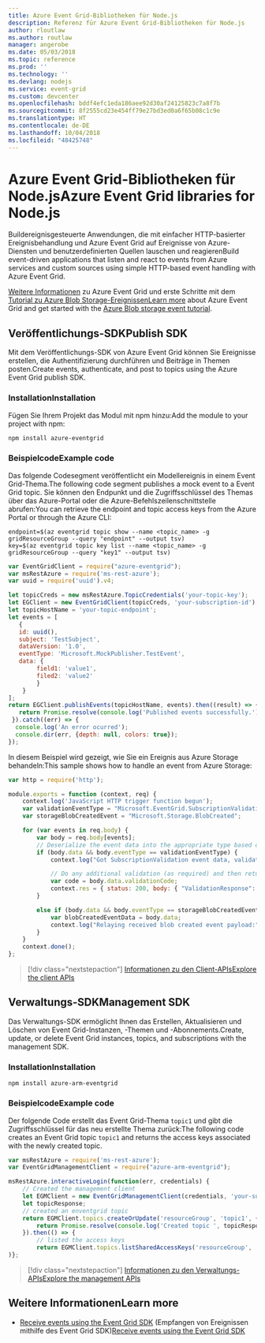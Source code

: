 ```yaml
---
title: Azure Event Grid-Bibliotheken für Node.js
description: Referenz für Azure Event Grid-Bibliotheken für Node.js
author: rloutlaw
ms.author: routlaw
manager: angerobe
ms.date: 05/03/2018
ms.topic: reference
ms.prod: ''
ms.technology: ''
ms.devlang: nodejs
ms.service: event-grid
ms.custom: devcenter
ms.openlocfilehash: bddf4efc1eda186aee92d30af24125823c7a8f7b
ms.sourcegitcommit: 8f2555cd23e454ff79e27bd3ed0a6f65b08c1c9e
ms.translationtype: HT
ms.contentlocale: de-DE
ms.lasthandoff: 10/04/2018
ms.locfileid: "48425748"
---
```

# <a name="azure-event-grid-libraries-for-nodejs"></a><span data-ttu-id="1c6cc-103">Azure Event Grid-Bibliotheken für Node.js</span><span class="sxs-lookup"><span data-stu-id="1c6cc-103">Azure Event Grid libraries for Node.js</span></span>

<span data-ttu-id="1c6cc-104">Buildereignisgesteuerte Anwendungen, die mit einfacher HTTP-basierter Ereignisbehandlung und Azure Event Grid auf Ereignisse von Azure-Diensten und benutzerdefinierten Quellen lauschen und reagieren</span><span class="sxs-lookup"><span data-stu-id="1c6cc-104">Build event-driven applications that listen and react to events from Azure services and custom sources using simple HTTP-based event handling with Azure Event Grid.</span></span>

<span data-ttu-id="1c6cc-105">[Weitere Informationen](/azure/event-grid/overview) zu Azure Event Grid und erste Schritte mit dem [Tutorial zu Azure Blob Storage-Ereignissen](/azure/storage/blobs/storage-blob-event-quickstart)</span><span class="sxs-lookup"><span data-stu-id="1c6cc-105">[Learn more](/azure/event-grid/overview) about Azure Event Grid and get started with the [Azure Blob storage event tutorial](/azure/storage/blobs/storage-blob-event-quickstart).</span></span> 

## <a name="publish-sdk"></a><span data-ttu-id="1c6cc-106">Veröffentlichungs-SDK</span><span class="sxs-lookup"><span data-stu-id="1c6cc-106">Publish SDK</span></span>

<span data-ttu-id="1c6cc-107">Mit dem Veröffentlichungs-SDK von Azure Event Grid können Sie Ereignisse erstellen, die Authentifizierung durchführen und Beiträge in Themen posten.</span><span class="sxs-lookup"><span data-stu-id="1c6cc-107">Create events, authenticate, and post to topics using the Azure Event Grid publish SDK.</span></span>

### <a name="installation"></a><span data-ttu-id="1c6cc-108">Installation</span><span class="sxs-lookup"><span data-stu-id="1c6cc-108">Installation</span></span>

<span data-ttu-id="1c6cc-109">Fügen Sie Ihrem Projekt das Modul mit npm hinzu:</span><span class="sxs-lookup"><span data-stu-id="1c6cc-109">Add the module to your project with npm:</span></span>

```bash
npm install azure-eventgrid
```

### <a name="example-code"></a><span data-ttu-id="1c6cc-110">Beispielcode</span><span class="sxs-lookup"><span data-stu-id="1c6cc-110">Example code</span></span>

<span data-ttu-id="1c6cc-111">Das folgende Codesegment veröffentlicht ein Modellereignis in einem Event Grid-Thema.</span><span class="sxs-lookup"><span data-stu-id="1c6cc-111">The following code segment publishes a mock event to a Event Grid topic.</span></span> <span data-ttu-id="1c6cc-112">Sie können den Endpunkt und die Zugriffsschlüssel des Themas über das Azure-Portal oder die Azure-Befehlszeilenschnittstelle abrufen:</span><span class="sxs-lookup"><span data-stu-id="1c6cc-112">You can retrieve the endpoint and topic access keys from the Azure Portal or through the Azure CLI:</span></span>

```azurecli-interactive
endpoint=$(az eventgrid topic show --name <topic_name> -g gridResourceGroup --query "endpoint" --output tsv)
key=$(az eventgrid topic key list --name <topic_name> -g gridResourceGroup --query "key1" --output tsv)
```

```javascript
var EventGridClient = require("azure-eventgrid");
var msRestAzure = require('ms-rest-azure');
var uuid = require('uuid').v4;

let topicCreds = new msRestAzure.TopicCredentials('your-topic-key');
let EGClient = new EventGridClient(topicCreds, 'your-subscription-id');
let topicHostName = 'your-topic-endpoint';
let events = [
   {
   id: uuid(),
   subject: 'TestSubject',
   dataVersion: '1.0',
   eventType: 'Microsoft.MockPublisher.TestEvent',
   data: {
        field1: 'value1',
        filed2: 'value2'
        }
    }
];
return EGClient.publishEvents(topicHostName, events).then((result) => {
   return Promise.resolve(console.log('Published events successfully.'));
 }).catch((err) => {
  console.log('An error ocurred');
  console.dir(err, {depth: null, colors: true});
});
```

<span data-ttu-id="1c6cc-113">In diesem Beispiel wird gezeigt, wie Sie ein Ereignis aus Azure Storage behandeln:</span><span class="sxs-lookup"><span data-stu-id="1c6cc-113">This sample shows how to handle an event from Azure Storage:</span></span>

```javascript
var http = require('http');

module.exports = function (context, req) {
    context.log('JavaScript HTTP trigger function begun');
    var validationEventType = "Microsoft.EventGrid.SubscriptionValidationEvent";
    var storageBlobCreatedEvent = "Microsoft.Storage.BlobCreated";

    for (var events in req.body) {
        var body = req.body[events];
        // Deserialize the event data into the appropriate type based on event type  
        if (body.data && body.eventType == validationEventType) {
            context.log("Got SubscriptionValidation event data, validation code: " + body.data.validationCode + " topic: " + body.topic);

            // Do any additional validation (as required) and then return back the below response
            var code = body.data.validationCode;
            context.res = { status: 200, body: { "ValidationResponse": code } };
        }

        else if (body.data && body.eventType == storageBlobCreatedEvent) {
            var blobCreatedEventData = body.data;
            context.log("Relaying received blob created event payload:" + JSON.stringify(blobCreatedEventData));
        }
    }
    context.done();
};
```

> [!div class="nextstepaction"]
> [<span data-ttu-id="1c6cc-114">Informationen zu den Client-APIs</span><span class="sxs-lookup"><span data-stu-id="1c6cc-114">Explore the client APIs</span></span>](/javascript/api/overview/azure/eventgrid/client)

## <a name="management-sdk"></a><span data-ttu-id="1c6cc-115">Verwaltungs-SDK</span><span class="sxs-lookup"><span data-stu-id="1c6cc-115">Management SDK</span></span>

<span data-ttu-id="1c6cc-116">Das Verwaltungs-SDK ermöglicht Ihnen das Erstellen, Aktualisieren und Löschen von Event Grid-Instanzen, -Themen und -Abonnements.</span><span class="sxs-lookup"><span data-stu-id="1c6cc-116">Create, update, or delete Event Grid instances, topics, and subscriptions with the management SDK.</span></span>

### <a name="installation"></a><span data-ttu-id="1c6cc-117">Installation</span><span class="sxs-lookup"><span data-stu-id="1c6cc-117">Installation</span></span>

```
npm install azure-arm-eventgrid
```

### <a name="example-code"></a><span data-ttu-id="1c6cc-118">Beispielcode</span><span class="sxs-lookup"><span data-stu-id="1c6cc-118">Example code</span></span>

<span data-ttu-id="1c6cc-119">Der folgende Code erstellt das Event Grid-Thema `topic1` und gibt die Zugriffsschlüssel für das neu erstellte Thema zurück:</span><span class="sxs-lookup"><span data-stu-id="1c6cc-119">The following code creates an Event Grid topic `topic1` and returns the access keys associated with the newly created topic.</span></span>

```javascript
var msRestAzure = require('ms-rest-azure');
var EventGridManagementClient = require("azure-arm-eventgrid");

msRestAzure.interactiveLogin(function(err, credentials) {
    // Created the management client
    let EGMClient = new EventGridManagementClient(credentials, 'your-subscription-id');
    let topicResponse;
    // created an enventgrid topic
    return EGMClient.topics.createOrUpdate('resourceGroup', 'topic1', { location: 'westus' }).then((topicResponse) => {
        return Promise.resolve(console.log('Created topic ', topicResponse));
    }).then(() => {
        // listed the access keys
        return EGMClient.topics.listSharedAccessKeys('resourceGroup', 'topic1')}
)};
```

> [!div class="nextstepaction"]
> [<span data-ttu-id="1c6cc-120">Informationen zu den Verwaltungs-APIs</span><span class="sxs-lookup"><span data-stu-id="1c6cc-120">Explore the management APIs</span></span>](/javascript/api/overview/azure/eventgrid/management)

## <a name="learn-more"></a><span data-ttu-id="1c6cc-121">Weitere Informationen</span><span class="sxs-lookup"><span data-stu-id="1c6cc-121">Learn more</span></span>

- <span data-ttu-id="1c6cc-122">[Receive events using the Event Grid SDK](/azure/event-grid/receive-events) (Empfangen von Ereignissen mithilfe des Event Grid SDK)</span><span class="sxs-lookup"><span data-stu-id="1c6cc-122">[Receive events using the Event Grid SDK](/azure/event-grid/receive-events)</span></span>
